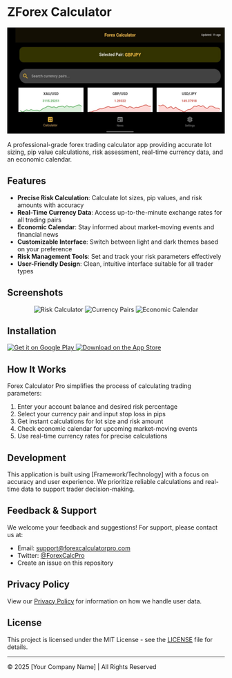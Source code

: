 # ZForex Calculator

![ZForex Calculator Pro Banner](assets/Feature_Graphic.jpg)

A professional-grade forex trading calculator app providing accurate lot sizing, pip value calculations, risk assessment, real-time currency data, and an economic calendar.

## Features

- **Precise Risk Calculation**: Calculate lot sizes, pip values, and risk amounts with accuracy
- **Real-Time Currency Data**: Access up-to-the-minute exchange rates for all trading pairs
- **Economic Calendar**: Stay informed about market-moving events and financial news
- **Customizable Interface**: Switch between light and dark themes based on your preference
- **Risk Management Tools**: Set and track your risk parameters effectively
- **User-Friendly Design**: Clean, intuitive interface suitable for all trader types

## Screenshots

<div align="center">
  <img src="assets/screenshot-1.png" alt="Risk Calculator" width="250"/>
  <img src="assets/screenshot-2.png" alt="Currency Pairs" width="250"/>
  <img src="assets/screenshot-3.png" alt="Economic Calendar" width="250"/>
</div>

## Installation

<a href="https://play.google.com/store/apps/details?id=com.yourcompany.forexcalculatorpro">
  <img src="assets/google-play-badge.png" alt="Get it on Google Play" height="60"/>
</a>
<a href="https://apps.apple.com/app/forex-calculator-pro/id0123456789">
  <img src="assets/app-store-badge.png" alt="Download on the App Store" height="60"/>
</a>

## How It Works

Forex Calculator Pro simplifies the process of calculating trading parameters:

1. Enter your account balance and desired risk percentage
2. Select your currency pair and input stop loss in pips
3. Get instant calculations for lot size and risk amount
4. Check economic calendar for upcoming market-moving events
5. Use real-time currency rates for precise calculations

## Development

This application is built using [Framework/Technology] with a focus on accuracy and user experience. We prioritize reliable calculations and real-time data to support trader decision-making.

## Feedback & Support

We welcome your feedback and suggestions! For support, please contact us at:

- Email: support@forexcalculatorpro.com
- Twitter: [@ForexCalcPro](https://twitter.com/ForexCalcPro)
- Create an issue on this repository

## Privacy Policy

View our [Privacy Policy](privacy-policy.md) for information on how we handle user data.

## License

This project is licensed under the MIT License - see the [LICENSE](LICENSE) file for details.

---

© 2025 [Your Company Name] | All Rights Reserved


